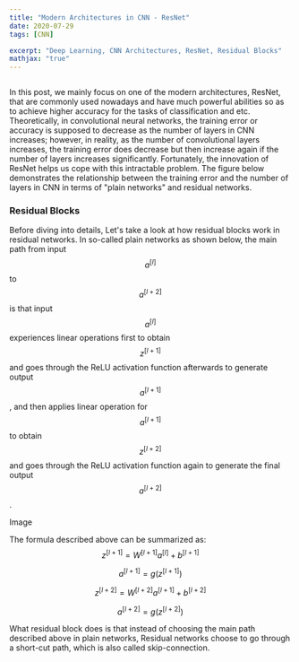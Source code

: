 ```yaml
---
title: "Modern Architectures in CNN - ResNet"
date: 2020-07-29
tags: [CNN]

excerpt: "Deep Learning, CNN Architectures, ResNet, Residual Blocks"
mathjax: "true"
---
```

<img src="{{ site.url }}{{ site.baseurl }}/images/classical_cnn/header_img.jpeg" alt="">

In this post, we mainly focus on one of the modern architectures, ResNet, that are commonly used nowadays and have much powerful abilities so as to achieve higher accuracy for the tasks of classification and etc. Theoretically, in convolutional neural networks, the training error or accuracy is supposed to decrease as the number of layers in CNN increases; however, in reality, as the number of convolutional layers increases, the training error does decrease but then increase again if the number of layers increases significantly. Fortunately, the innovation of ResNet helps us cope with this intractable problem. The figure below demonstrates the relationship between the training error and the number of layers in CNN in terms of "plain networks" and residual networks.



### Residual Blocks
Before diving into details, Let's take a look at how residual blocks work in residual networks. In so-called plain networks as shown below, the main path from input $$a^{[l]}$$ to $$a^{[l+2]}$$ is that  input $$a^{[l]}$$ experiences linear operations first to obtain $$z^{[l+1]}$$ and goes through the ReLU activation function afterwards to generate output $$a^{[l+1]}$$, and then applies linear operation for $$a^{[l+1]}$$ to obtain $$z^{[l+2]}$$ and goes through the ReLU activation function again to generate the final output $$a^{[l+2]}$$.

Image

The formula described above can be summarized as:
$$z^{[l+1]}=W^{[l+1]}a^{[l]}+b^{[l+1]}$$

$$a^{[l+1]}=g(z^{[l+1]})$$

$$z^{[l+2]}=W^{[l+2]}a^{[l+1]}+b^{[l+2]}$$

$$a^{[l+2]}=g(z^{[l+2]})$$

What residual block does is that instead of choosing the main path described above in plain networks, Residual networks choose to go through a short-cut path, which is also called skip-connection. 
